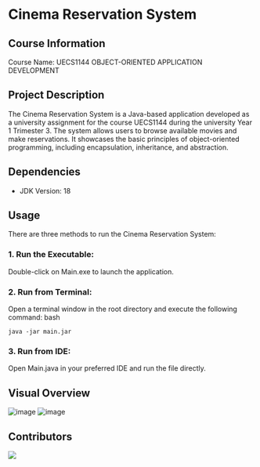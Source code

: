 # Cinema Reservation System
## Course Information
Course Name: UECS1144 OBJECT-ORIENTED APPLICATION DEVELOPMENT

## Project Description
The Cinema Reservation System is a Java-based application developed as a university assignment for the course UECS1144 during the university Year 1 Trimester 3. The system allows users to browse available movies and make reservations. 
It showcases the basic principles of object-oriented programming, including encapsulation, inheritance, and abstraction.

## Dependencies
- JDK Version: 18

## Usage
There are three methods to run the Cinema Reservation System:

### 1. Run the Executable:
Double-click on Main.exe to launch the application.

### 2. Run from Terminal:
Open a terminal window in the root directory and execute the following command:
bash
```
java -jar main.jar
```

### 3. Run from IDE:
Open Main.java in your preferred IDE and run the file directly.

## Visual Overview
![image](https://github.com/user-attachments/assets/6f4b2693-a2ea-4726-8ece-04b465ca9bba)
![image](https://github.com/user-attachments/assets/0601338d-64eb-46b5-a27c-e7c4531839f4)

## Contributors
[![](https://contrib.rocks/image?repo=Sodiumchloridy/y1s3-java-assignment)](https://github.com/Sodiumchloridy/y1s3-java-assignment/graphs/contributors)
